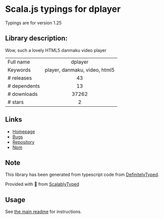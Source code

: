 
# Scala.js typings for dplayer

Typings are for version 1.25

## Library description:
Wow, such a lovely HTML5 danmaku video player

|                    |                 |
| ------------------ | :-------------: |
| Full name          | dplayer |
| Keywords           | player, danmaku, video, html5 |
| # releases         | 43 |
| # dependents       | 13 |
| # downloads        | 37262 |
| # stars            | 2 |

## Links
- [Homepage](https://github.com/DIYgod/DPlayer#readme)
- [Bugs](https://github.com/DIYgod/DPlayer/issues)
- [Repository](https://github.com/DIYgod/DPlayer)
- [Npm](https://www.npmjs.com/package/dplayer)
    


## Note
This library has been generated from typescript code from [DefinitelyTyped](https://definitelytyped.org).

Provided with :purple_heart: from [ScalablyTyped](https://github.com/oyvindberg/ScalablyTyped)

## Usage
See [the main readme](../../readme.md) for instructions.


